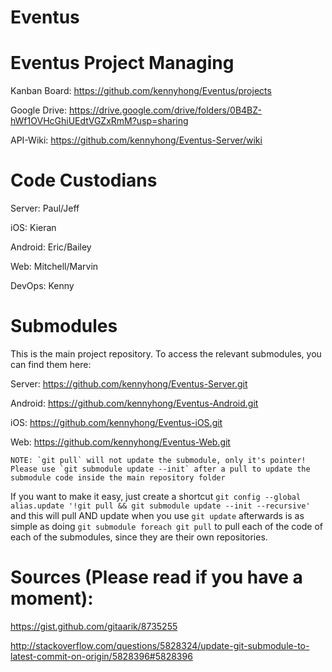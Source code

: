 # Eventus

# Eventus Project Managing

Kanban Board: https://github.com/kennyhong/Eventus/projects

Google Drive: https://drive.google.com/drive/folders/0B4BZ-hWf1OVHcGhiUEdtVGZxRmM?usp=sharing

API-Wiki: https://github.com/kennyhong/Eventus-Server/wiki

# Code Custodians

Server: Paul/Jeff

iOS: Kieran

Android: Eric/Bailey

Web: Mitchell/Marvin

DevOps: Kenny

# Submodules

This is the main project repository. To access the relevant submodules, you can find them here:

Server: https://github.com/kennyhong/Eventus-Server.git

Android: https://github.com/kennyhong/Eventus-Android.git

iOS: https://github.com/kennyhong/Eventus-iOS.git

Web: https://github.com/kennyhong/Eventus-Web.git

    NOTE: `git pull` will not update the submodule, only it's pointer! Please use `git submodule update --init` after a pull to update the submodule code inside the main repository folder
    
If you want to make it easy, just create a shortcut `git config --global alias.update '!git pull && git submodule update --init --recursive'` and this will pull AND update when you use `git update`
afterwards is as simple as doing `git submodule foreach git pull` to pull each of the code of each of the submodules, since they are their own repositories.

# Sources (Please read if you have a moment):

https://gist.github.com/gitaarik/8735255

http://stackoverflow.com/questions/5828324/update-git-submodule-to-latest-commit-on-origin/5828396#5828396

